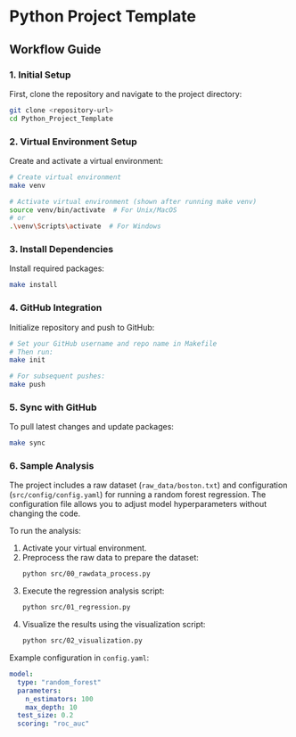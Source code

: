 # Python Project Template

## Workflow Guide

### 1. Initial Setup

First, clone the repository and navigate to the project directory:

```bash
git clone <repository-url>
cd Python_Project_Template
```

### 2. Virtual Environment Setup

Create and activate a virtual environment:

```bash
# Create virtual environment
make venv

# Activate virtual environment (shown after running make venv)
source venv/bin/activate  # For Unix/MacOS
# or
.\venv\Scripts\activate  # For Windows
```

### 3. Install Dependencies

Install required packages:

```bash
make install
```

### 4. GitHub Integration

Initialize repository and push to GitHub:

```bash
# Set your GitHub username and repo name in Makefile
# Then run:
make init

# For subsequent pushes:
make push
```

### 5. Sync with GitHub

To pull latest changes and update packages:

```bash
make sync
```

### 6. Sample Analysis

The project includes a raw dataset (`raw_data/boston.txt`) and configuration (`src/config/config.yaml`) for running a random forest regression. The configuration file allows you to adjust model hyperparameters without changing the code.

To run the analysis:

1. Activate your virtual environment.
2. Preprocess the raw data to prepare the dataset:
   ```bash
   python src/00_rawdata_process.py
   ```
3. Execute the regression analysis script:
   ```bash
   python src/01_regression.py
   ```
4. Visualize the results using the visualization script:
   ```bash
   python src/02_visualization.py
   ```

Example configuration in `config.yaml`:
```yaml
model:
  type: "random_forest"
  parameters:
    n_estimators: 100
    max_depth: 10
  test_size: 0.2
  scoring: "roc_auc"
```

